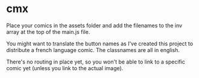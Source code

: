 # cmx

Place your comics in the assets folder and add the filenames to the inv array at the top of the main.js file. 

You might want to translate the button names as I've created this project to distribute a french language comic. The classnames are all in english.

There's no routing in place yet, so you won't be able to link to a specific comic yet (unless you link to the actual image).


